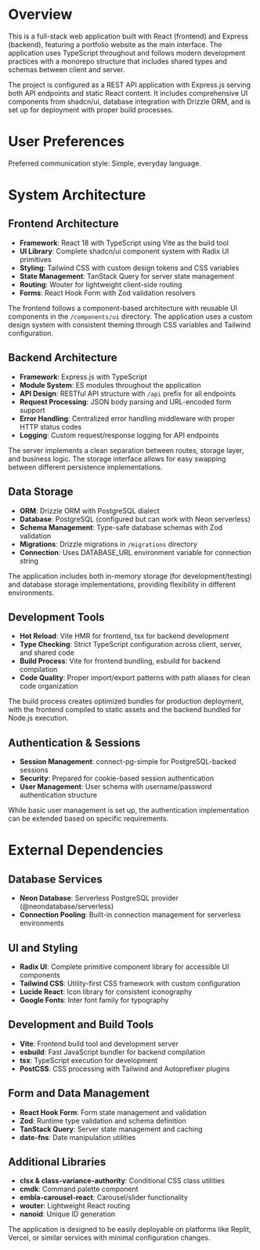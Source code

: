 # Overview

This is a full-stack web application built with React (frontend) and Express (backend), featuring a portfolio website as the main interface. The application uses TypeScript throughout and follows modern development practices with a monorepo structure that includes shared types and schemas between client and server.

The project is configured as a REST API application with Express.js serving both API endpoints and static React content. It includes comprehensive UI components from shadcn/ui, database integration with Drizzle ORM, and is set up for deployment with proper build processes.

# User Preferences

Preferred communication style: Simple, everyday language.

# System Architecture

## Frontend Architecture
- **Framework**: React 18 with TypeScript using Vite as the build tool
- **UI Library**: Complete shadcn/ui component system with Radix UI primitives
- **Styling**: Tailwind CSS with custom design tokens and CSS variables
- **State Management**: TanStack Query for server state management
- **Routing**: Wouter for lightweight client-side routing
- **Forms**: React Hook Form with Zod validation resolvers

The frontend follows a component-based architecture with reusable UI components in the `/components/ui` directory. The application uses a custom design system with consistent theming through CSS variables and Tailwind configuration.

## Backend Architecture
- **Framework**: Express.js with TypeScript
- **Module System**: ES modules throughout the application
- **API Design**: RESTful API structure with `/api` prefix for all endpoints
- **Request Processing**: JSON body parsing and URL-encoded form support
- **Error Handling**: Centralized error handling middleware with proper HTTP status codes
- **Logging**: Custom request/response logging for API endpoints

The server implements a clean separation between routes, storage layer, and business logic. The storage interface allows for easy swapping between different persistence implementations.

## Data Storage
- **ORM**: Drizzle ORM with PostgreSQL dialect
- **Database**: PostgreSQL (configured but can work with Neon serverless)
- **Schema Management**: Type-safe database schemas with Zod validation
- **Migrations**: Drizzle migrations in `/migrations` directory
- **Connection**: Uses DATABASE_URL environment variable for connection string

The application includes both in-memory storage (for development/testing) and database storage implementations, providing flexibility in different environments.

## Development Tools
- **Hot Reload**: Vite HMR for frontend, tsx for backend development
- **Type Checking**: Strict TypeScript configuration across client, server, and shared code
- **Build Process**: Vite for frontend bundling, esbuild for backend compilation
- **Code Quality**: Proper import/export patterns with path aliases for clean code organization

The build process creates optimized bundles for production deployment, with the frontend compiled to static assets and the backend bundled for Node.js execution.

## Authentication & Sessions
- **Session Management**: connect-pg-simple for PostgreSQL-backed sessions
- **Security**: Prepared for cookie-based session authentication
- **User Management**: User schema with username/password authentication structure

While basic user management is set up, the authentication implementation can be extended based on specific requirements.

# External Dependencies

## Database Services
- **Neon Database**: Serverless PostgreSQL provider (@neondatabase/serverless)
- **Connection Pooling**: Built-in connection management for serverless environments

## UI and Styling
- **Radix UI**: Complete primitive component library for accessible UI components
- **Tailwind CSS**: Utility-first CSS framework with custom configuration
- **Lucide React**: Icon library for consistent iconography
- **Google Fonts**: Inter font family for typography

## Development and Build Tools
- **Vite**: Frontend build tool and development server
- **esbuild**: Fast JavaScript bundler for backend compilation
- **tsx**: TypeScript execution for development
- **PostCSS**: CSS processing with Tailwind and Autoprefixer plugins

## Form and Data Management
- **React Hook Form**: Form state management and validation
- **Zod**: Runtime type validation and schema definition
- **TanStack Query**: Server state management and caching
- **date-fns**: Date manipulation utilities

## Additional Libraries
- **clsx & class-variance-authority**: Conditional CSS class utilities
- **cmdk**: Command palette component
- **embla-carousel-react**: Carousel/slider functionality
- **wouter**: Lightweight React routing
- **nanoid**: Unique ID generation

The application is designed to be easily deployable on platforms like Replit, Vercel, or similar services with minimal configuration changes.